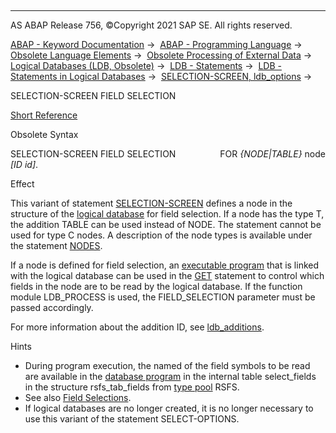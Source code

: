   

* * *

AS ABAP Release 756, ©Copyright 2021 SAP SE. All rights reserved.

[ABAP - Keyword Documentation](javascript:call_link\('abenabap.htm'\)) →  [ABAP - Programming Language](javascript:call_link\('abenabap_reference.htm'\)) →  [Obsolete Language Elements](javascript:call_link\('abenabap_obsolete.htm'\)) →  [Obsolete Processing of External Data](javascript:call_link\('abendata_storage_obsolete.htm'\)) →  [Logical Databases (LDB, Obsolete)](javascript:call_link\('abenldb.htm'\)) →  [LDB - Statements](javascript:call_link\('abenldb_abap_statements.htm'\)) →  [LDB - Statements in Logical Databases](javascript:call_link\('abenldb_statements.htm'\)) →  [SELECTION-SCREEN, ldb\_options](javascript:call_link\('abapselection-screen_ldb.htm'\)) → 

SELECTION-SCREEN FIELD SELECTION

[Short Reference](javascript:call_link\('abapselection-screen_fiel_shortref.htm'\))

Obsolete Syntax

SELECTION-SCREEN FIELD SELECTION
                 FOR *{*NODE*|*TABLE*}* node *\[*ID id*\]*.

Effect

This variant of statement [SELECTION-SCREEN](javascript:call_link\('abapselection-screen.htm'\)) defines a node in the structure of the [logical database](javascript:call_link\('abenlogical_data_base_glosry.htm'\) "Glossary Entry") for field selection. If a node has the type T, the addition TABLE can be used instead of NODE. The statement cannot be used for type C nodes. A description of the node types is available under the statement [NODES](javascript:call_link\('abapnodes.htm'\)).

If a node is defined for field selection, an [executable program](javascript:call_link\('abenexecutable_program_glosry.htm'\) "Glossary Entry") that is linked with the logical database can be used in the [GET](javascript:call_link\('abapget-.htm'\)) statement to control which fields in the node are to be read by the logical database. If the function module LDB\_PROCESS is used, the FIELD\_SELECTION parameter must be passed accordingly.

For more information about the addition ID, see [ldb\_additions](javascript:call_link\('abapselection-screen_ldb_additions.htm'\)).

Hints

-   During program execution, the named of the field symbols to be read are available in the [database program](javascript:call_link\('abendatabase_program_glosry.htm'\) "Glossary Entry") in the internal table select\_fields in the structure rsfs\_tab\_fields from [type pool](javascript:call_link\('abentype_pool_glosry.htm'\) "Glossary Entry") RSFS.
-   See also [Field Selections](javascript:call_link\('abenldb_field_selections.htm'\)).
-   If logical databases are no longer created, it is no longer necessary to use this variant of the statement SELECT-OPTIONS.
